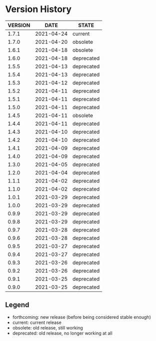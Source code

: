 
Version History
===============

| VERSION | DATE       | STATE       |
| ------- | ---------- | ----------- |
| 1.7.1   | 2021-04-24 | current     |
| 1.7.0   | 2021-04-20 | obsolete    |
| 1.6.1   | 2021-04-18 | obsolete    |
| 1.6.0   | 2021-04-18 | deprecated  |
| 1.5.5   | 2021-04-13 | deprecated  |
| 1.5.4   | 2021-04-13 | deprecated  |
| 1.5.3   | 2021-04-12 | deprecated  |
| 1.5.2   | 2021-04-11 | deprecated  |
| 1.5.1   | 2021-04-11 | deprecated  |
| 1.5.0   | 2021-04-11 | deprecated  |
| 1.4.5   | 2021-04-11 | obsolete    |
| 1.4.4   | 2021-04-11 | deprecated  |
| 1.4.3   | 2021-04-10 | deprecated  |
| 1.4.2   | 2021-04-10 | deprecated  |
| 1.4.1   | 2021-04-09 | deprecated  |
| 1.4.0   | 2021-04-09 | deprecated  |
| 1.3.0   | 2021-04-05 | deprecated  |
| 1.2.0   | 2021-04-04 | deprecated  |
| 1.1.1   | 2021-04-02 | deprecated  |
| 1.1.0   | 2021-04-02 | deprecated  |
| 1.0.1   | 2021-03-29 | deprecated  |
| 1.0.0   | 2021-03-29 | deprecated  |
| 0.9.9   | 2021-03-29 | deprecated  |
| 0.9.8   | 2021-03-29 | deprecated  |
| 0.9.7   | 2021-03-28 | deprecated  |
| 0.9.6   | 2021-03-28 | deprecated  |
| 0.9.5   | 2021-03-27 | deprecated  |
| 0.9.4   | 2021-03-27 | deprecated  |
| 0.9.3   | 2021-03-26 | deprecated  |
| 0.9.2   | 2021-03-26 | deprecated  |
| 0.9.1   | 2021-03-25 | deprecated  |
| 0.9.0   | 2021-03-25 | deprecated  |

Legend
------

- forthcoming: new release (before being considered stable enough)
- current:     current release
- obsolete:    old release, still working
- deprecated:  old release, no longer working at all

